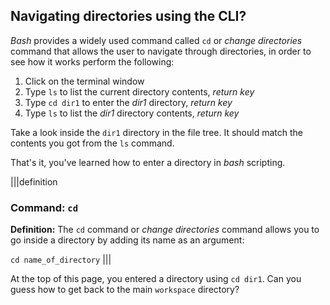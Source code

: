 ## Navigating directories using the CLI?

_Bash_ provides a widely used command called `cd` or _change directories_ command that allows the user to navigate through directories, in order to see how it works perform the following: 

1. Click on the terminal window
2. Type `ls` to list the current directory contents, _return key_
3. Type `cd dir1` to enter the _dir1_ directory, _return key_
4. Type `ls` to list the _dir1_ directory contents, _return key_

Take a look inside the `dir1` directory in the file tree. It should match the contents you got from the `ls` command.

That's it, you've learned how to enter a directory in _bash_ scripting.

|||definition
### Command: `cd`
__Definition:__
The `cd` command or _change directories_ command allows you to go inside a directory by adding its name as an argument: 

`cd name_of_directory`
|||

At the top of this page, you entered a directory using `cd dir1`. Can you guess how to get back to the main `workspace` directory?